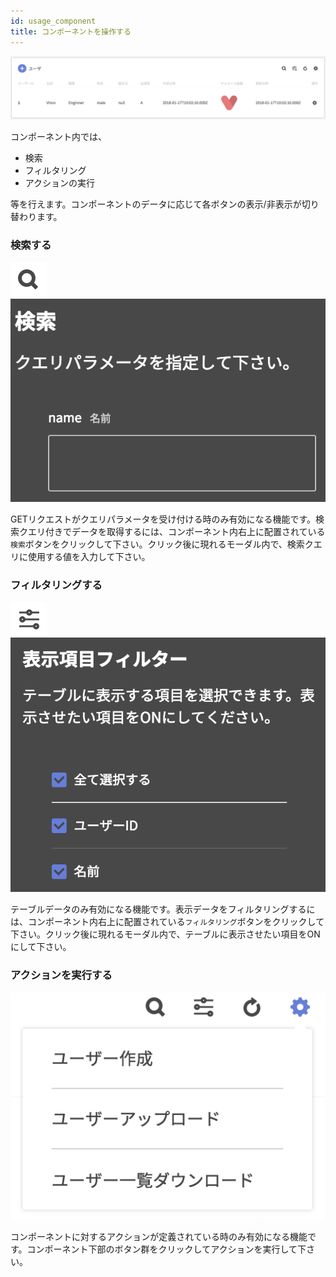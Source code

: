 ```yaml
---
id: usage_component
title: コンポーネントを操作する
---
```


![component](./assets/component.png)

コンポーネント内では、

- 検索
- フィルタリング
- アクションの実行

等を行えます。コンポーネントのデータに応じて各ボタンの表示/非表示が切り替わります。

### 検索する

![search_button](./assets/search_button.png)
![search_drawer](./assets/search_drawer.png)

GETリクエストがクエリパラメータを受け付ける時のみ有効になる機能です。検索クエリ付きでデータを取得するには、コンポーネント内右上に配置されている`検索`ボタンをクリックして下さい。クリック後に現れるモーダル内で、検索クエリに使用する値を入力して下さい。

### フィルタリングする

![filter_button](./assets/filter_button.png)
![filter_drawer](./assets/filter_drawer.png)

テーブルデータのみ有効になる機能です。表示データをフィルタリングするには、コンポーネント内右上に配置されている`フィルタリング`ボタンをクリックして下さい。クリック後に現れるモーダル内で、テーブルに表示させたい項目をONにして下さい。


### アクションを実行する

![action_buttons](./assets/action_buttons.png)

コンポーネントに対するアクションが定義されている時のみ有効になる機能です。コンポーネント下部のボタン群をクリックしてアクションを実行して下さい。
